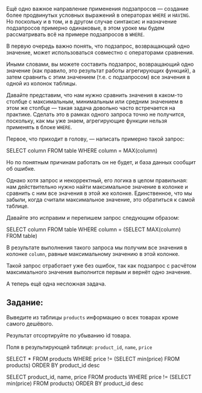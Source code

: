 Ещё одно важное направление применения подзапросов — создание более продвинутых условных выражений в операторах `WHERE` и `HAVING`. Но поскольку и в том, и в другом случае синтаксис и назначение подзапросов примерно одинаковые, в этом уроке мы будем рассматривать всё на примере подзапросов в `WHERE`.

В первую очередь важно понять, что подзапрос, возвращающий одно значение, может использоваться совместно с операторами сравнения.

Иными словами, вы можете составить подзапрос, возвращающий одно значение (как правило, это результат работы агрегирующих функций), а затем сравнить с этим значением (т.е. с подзапросом) все значения в одной из колонок таблицы.

Давайте представим, что нам нужно сравнить значения в каком-то столбце с максимальным, минимальным или средним значением в этом же столбце — такая задача довольно часто встречается на практике. Сделать это в рамках одного запроса точно не получится, поскольку, как мы уже знаем, агрегирующие функции нельзя применять в блоке `WHERE`.

Первое, что приходит в голову, — написать примерно такой запрос:

SELECT column
FROM table
WHERE column = MAX(column)

Но по понятным причинам работать он не будет, и база данных сообщит об ошибке.

Однако хотя запрос и некорректный, его логика в целом правильная: нам действительно нужно найти максимальное значение в колонке и сравнить с ним все значения в этой же колонке. Единственное, что мы забыли, когда считали максимальное значение, это обратиться к самой таблице.

Давайте это исправим и перепишем запрос следующим образом:

SELECT column
FROM table
WHERE column = (SELECT MAX(column) FROM table)

В результате выполнения такого запроса мы получим все значения в колонке `column`, равные максимальному значению в этой колонке.

Такой запрос отработает уже без ошибок, так как подзапрос с расчётом максимального значения выполнится первым и вернёт одно значение.

А теперь ещё одна несложная задача.

## **Задание:**

Выведите из таблицы `products` информацию о всех товарах кроме самого дешёвого.

Результат отсортируйте по убыванию id товара.

Поля в результирующей таблице: `product_id`, `name`, `price`

SELECT *
FROM   products
WHERE  price != (SELECT min(price)
                 FROM   products)
ORDER BY product_id desc

SELECT product_id,
       name,
       price
FROM   products
WHERE  price != (SELECT min(price)
                 FROM   products)
ORDER BY product_id desc